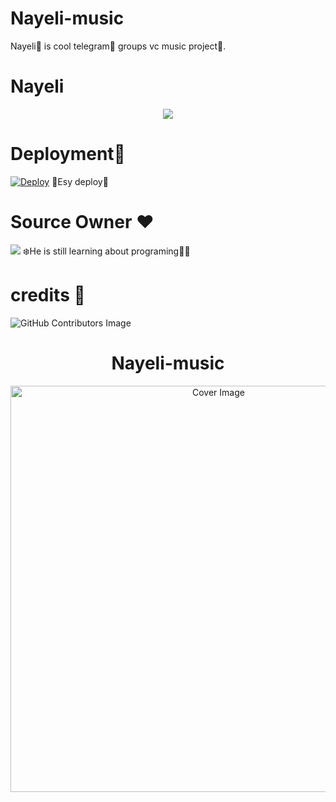 # Nayeli-music
Nayeli🥀 is cool telegram🍎 groups vc music project🎋.


# Nayeli
<p align="center">
  <img src="https://telegra.ph/file/fd961d7a57de98ea477a8.jpg">
</p>



# Deployment🎋
[![Deploy](https://www.herokucdn.com/deploy/button.svg)](https://heroku.com/deploy?template=https://github.com/Kasun-bandara1/Nayeli-music)
📲Esy deploy🐾️


# Source Owner ♥️ 
<a href="https://t.me/SANTA_R1"><img src="https://img.shields.io/badge/kasun%20🥀සැන්ටා🥀-blue.svg?style=for-the-badge&logo=Telegram"></a>
❄️He is still learning about programing🍉😉 


# credits 📆
![GitHub Contributors Image](https://contrib.rocks/image?repo=Kasun-bandara1/Nayeli-music)

<h1 align="center">Nayeli-music </h3> <p align="center"> <a href="https://github.com/Kasun-bandara1/Nayeli-music/"> <img src="https://socialify.git.ci/Kasun-bandara1/Nayeli-music/image?description=1&descriptionEditable=Telegram%20UserBot%20to%20Play%20Audio%20in%20Telegram%20Voice%20Chats%20%F0%9F%94%8A&font=Inter&forks=1&issues=1&language=1&owner=1&pattern=Floating%20Cogs&pulls=1&stargazers=1&theme=Dark" alt="Cover Image" width="650"> </a> </p>
